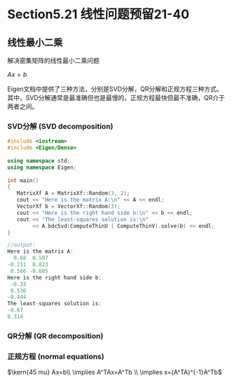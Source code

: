 # Section5.21 线性问题预留21-40

## 线性最小二乘

解决密集矩阵的线性最小二乘问题
 
 $Ax=b$

 Eigen文档中提供了三种方法，分别是SVD分解，QR分解和正规方程三种方式。其中，SVD分解通常是最准确但也是最慢的，正规方程最快但最不准确，QR介于两者之间。

 ### SVD分解 (SVD decomposition)

``` C++
#include <iostream>
#include <Eigen/Dense>
 
using namespace std;
using namespace Eigen;
 
int main()
{
   MatrixXf A = MatrixXf::Random(3, 2);
   cout << "Here is the matrix A:\n" << A << endl;
   VectorXf b = VectorXf::Random(3);
   cout << "Here is the right hand side b:\n" << b << endl;
   cout << "The least-squares solution is:\n"
        << A.bdcSvd(ComputeThinU | ComputeThinV).solve(b) << endl;
}

//output:
Here is the matrix A:
  0.68  0.597
-0.211  0.823
 0.566 -0.605
Here is the right hand side b:
 -0.33
 0.536
-0.444
The least-squares solution is:
-0.67
0.314
```

### QR分解 (QR decomposition)


### 正规方程 (normal equations)

$\kern{45 mu}  Ax=b\\  \implies A^TAx=A^Tb \\ \implies x=(A^TA)^{-1}A^Tb$